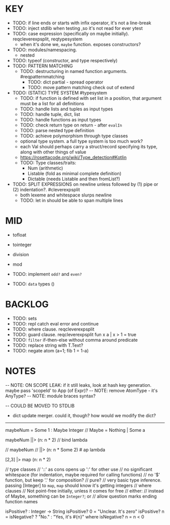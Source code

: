 # KEY

  - TODO: if line ends or starts with infix operator, it's not a line-break
  - TODO: inject stdlib when testing ,so it's not read for ever ytest
  - TODO: case expression (specifically on maybe initially). reqcleverexpsplit, reqtypesystem
    * when it's done we, `maybe` function. exposes constructors?
  - TODO: modules/namespacing.
    * nested
  - TODO: typeof (constructor, and type respectively)
  - TODO: PATTERN MATCHING
    - TODO: destructuring in named function arguments. #reqpatternmatching
      - TODO: dict partial - spread operator
      - TODO: move pattern matching check out of extend
  - TODO: (STATIC) TYPE SYSTEM #typesystem
    - TODO: if function is defined with set list in a position, that argument must be a list for all definitions
    - TODO: handle lists and tuples as input types
    - TODO: handle tuple, dict, list
    - TODO: handle functions as input types
    - TODO: check return type on return - after `evalIn`
    - TODO: parse nested type definition
    - TODO: achieve polymorphism through type classes
    * optional type system. a full type system is too much work?
    * each Val should perhaps carry a struct/record specifying its type, along with other things of value
    * https://rosettacode.org/wiki/Type_detection#Kotlin
    - TODO: Type classes/traits:
      * Num (arithmetic)
      * Listable (fold as minimal complete definition)
      * Dictable (needs Listable and then fromList?)
  - TODO: SPLIT EXPRESSIONS on newline unless followed by (1) pipe or (2) indentation?. #cleverexpsplit
    * both lexeme and whitespace slurps newline
    - TODO: let in should be able to span multiple lines

# MID

  - tofloat
  - tointeger
  - division
  - mod

  - TODO: implement `odd?` and `even?`
  - TODO: `data` types ()

# BACKLOG

  - TODO: sets
  - TODO: repl catch eval error and continue
  - TODO: where clause. reqcleverexpsplit
  - TODO: guard clause. reqcleverexpsplit
    fun x a
    | x > 1 = true
  - TODO: `filter` if-then-else without comma around predicate
  - TODO: replace string with T.Text?
  - TODO: negate atom (a=1; fib 1 = 1-a)



# NOTES

-- NOTE: ON SCOPE LEAK: if it still leaks, look at hash key generation. maybe pass 'scopeId' to App (of Expr)?
-- NOTE: remove AtomType - it's AnyType?
-- NOTE: module braces syntax?

-- COULD BE MOVED TO STDLIB
* dict update merger. could it, though? how would we modify the dict?

----

maybeNum = Some 1 :  Maybe Integer // Maybe = Nothing | Some a

maybeNum
||> (n: n * 2) // bind lambda

// maybeNum
// ||> (n: n * Some 2) # ap lambda

[2,3]
|> map (n: n * 2)

// type classes
// '::' as cons opens up ':' for other use
// no significant whitespace (for indentation, maybe required for calling functions)
// no '$' function, but keep '.' for composition?
// pure?
// very basic type inference. passing [Integer] to `map`, `map` should know it's getting integers
// where clauses
// Not point-free initially, unless it comes for free
// either:
  // instead of Maybe, something can be `Integer?`; or
  // allow question marks ending function names

isPositive? : Integer -> String
isPositive? 0 = "Unclear. It's zero"
isPositive? n = isNegative? ? "No." : "Yes, it's #{n}"
where isNegative? n = n < 0
